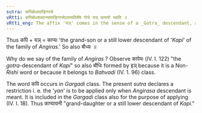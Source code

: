 ```yaml
---
sutra: कपिबोधादाङ्गिरसे
vRtti: कपिबोधशब्दाभ्यामाङ्गिरसेऽपत्यविशेषे गोत्रे यञ् प्रत्ययो भवति ॥
vRtti_eng: The affix 'यञ्' comes in the sense of a _Gotra_ descendant, after the words कपि and बोध, when the special descendants of the family of _Angiras_ are meant.
---
```

Thus कपि + यञ् = काप्यः 'the grand-son or a still lower descendant of '_Kapi_' of the family of _Angiras_.' So also बौध्यः ॥

Why do we say of the family of _Angiras_ ? Observe कापेयः (IV. I. 122) "the _gotra_-descendant of _Kapi_" so also बौधिः formed by इञ् because it is a Non-_Rishi_ word or because it belongs to _Bahvadi_ (IV. 1. 96) class.

The word कपि occurs in _Gargadi_ class. The present _sutra_ declares a restriction i. e. the '_yan_' is to be applied only when _Angirasa_ descendant is meant. It is included in the _Gargadi_ class also for the purpose of applying (IV. I. 18). Thus काप्यायनी "grand-daughter or a still lower descendant of _Kapi_."
